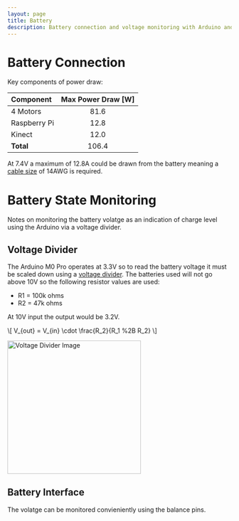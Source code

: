 ```yaml
---
layout: page
title: Battery
description: Battery connection and voltage monitoring with Arduino and voltage divider.
---
```

# Battery Connection
Key components of power draw:

Component         |  Max Power Draw [W] | 
:-------------    |:-----------------: 
4 Motors          | 81.6          
Raspberry Pi      | 12.8
Kinect            | 12.0
**Total**         | 106.4

At 7.4V a maximum of 12.8A could be drawn from the battery meaning a [cable size](https://www.solar-wind.co.uk/info/dc-cable-wire-sizing-tool-low-voltage-drop-calculator) of 14AWG is required.



# Battery State Monitoring
Notes on monitoring the battery volatge as an indication of charge level using the Arduino via a voltage divider.

## Voltage Divider
The Arduino M0 Pro operates at 3.3V so to read the battery voltage it must be scaled down using a [voltage divider](https://learn.sparkfun.com/tutorials/voltage-dividers/all). The batteries used will not go above 10V so the following resistor values are used:

* R1 = 100k ohms
* R2 = 47k ohms

At 10V input the output would be 3.2V.

\\[ V_{out} = V_{in} \cdot \frac{R_2}{R_1 %2B R_2} \\]

<img src="{{ site.baseurl}}/assets/voltage_divider.png" alt="Voltage Divider Image" width="auto" height="300">  
<br>  

## Battery Interface
The volatge can be monitored convieniently using the balance pins.